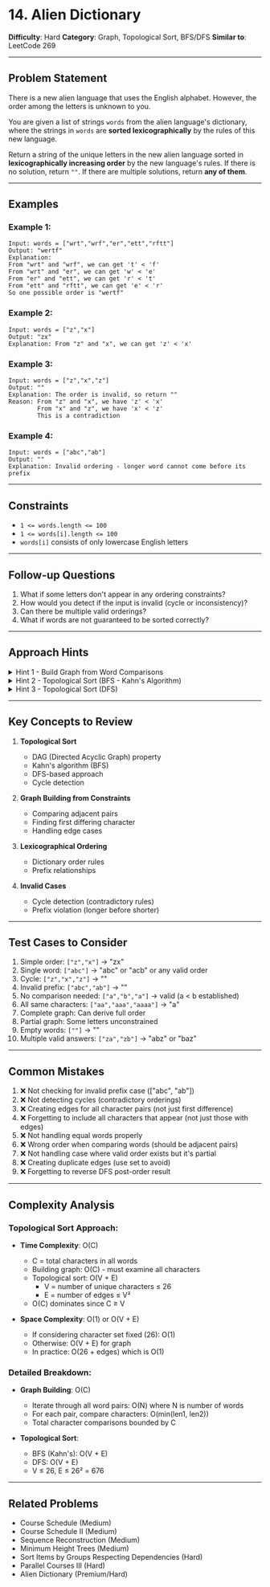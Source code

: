 # 14. Alien Dictionary

**Difficulty**: Hard
**Category**: Graph, Topological Sort, BFS/DFS
**Similar to**: LeetCode 269

---

## Problem Statement

There is a new alien language that uses the English alphabet. However, the order among the letters is unknown to you.

You are given a list of strings `words` from the alien language's dictionary, where the strings in `words` are **sorted lexicographically** by the rules of this new language.

Return a string of the unique letters in the new alien language sorted in **lexicographically increasing order** by the new language's rules. If there is no solution, return `""`. If there are multiple solutions, return **any of them**.

---

## Examples

### Example 1:
```
Input: words = ["wrt","wrf","er","ett","rftt"]
Output: "wertf"
Explanation:
From "wrt" and "wrf", we can get 't' < 'f'
From "wrt" and "er", we can get 'w' < 'e'
From "er" and "ett", we can get 'r' < 't'
From "ett" and "rftt", we can get 'e' < 'r'
So one possible order is "wertf"
```

### Example 2:
```
Input: words = ["z","x"]
Output: "zx"
Explanation: From "z" and "x", we can get 'z' < 'x'
```

### Example 3:
```
Input: words = ["z","x","z"]
Output: ""
Explanation: The order is invalid, so return ""
Reason: From "z" and "x", we have 'z' < 'x'
        From "x" and "z", we have 'x' < 'z'
        This is a contradiction
```

### Example 4:
```
Input: words = ["abc","ab"]
Output: ""
Explanation: Invalid ordering - longer word cannot come before its prefix
```

---

## Constraints

- `1 <= words.length <= 100`
- `1 <= words[i].length <= 100`
- `words[i]` consists of only lowercase English letters

---

## Follow-up Questions

1. What if some letters don't appear in any ordering constraints?
2. How would you detect if the input is invalid (cycle or inconsistency)?
3. Can there be multiple valid orderings?
4. What if words are not guaranteed to be sorted correctly?

---

## Approach Hints

<details>
<summary>Hint 1 - Build Graph from Word Comparisons</summary>

**Key Insight**: Compare adjacent words to determine character order.

**Graph Building**:
```
words = ["wrt", "wrf", "er", "ett", "rftt"]

Compare "wrt" vs "wrf":
  w=w, r=r, t≠f → edge: t → f

Compare "wrf" vs "er":
  w≠e → edge: w → e

Compare "er" vs "ett":
  e=e, r≠t → edge: r → t

Compare "ett" vs "rftt":
  e≠r → edge: e → r

Graph: w→e, e→r, r→t, t→f
```

**Important Edge Cases**:
1. If word1 is prefix of word2: valid (word1 < word2)
2. If word2 is prefix of word1: **INVALID** (["abc", "ab"])
3. If no difference found and lengths equal: no new info

Time: O(C) where C is total characters in all words
</details>

<details>
<summary>Hint 2 - Topological Sort (BFS - Kahn's Algorithm)</summary>

After building graph, find topological order:

**Algorithm**:
```python
def alienOrder(words):
    # Build graph and count in-degrees
    graph = {c: set() for word in words for c in word}
    in_degree = {c: 0 for c in graph}

    # Add edges
    for i in range(len(words) - 1):
        w1, w2 = words[i], words[i+1]
        min_len = min(len(w1), len(w2))

        # Check for invalid case
        if len(w1) > len(w2) and w1[:min_len] == w2[:min_len]:
            return ""

        # Find first different character
        for j in range(min_len):
            if w1[j] != w2[j]:
                if w2[j] not in graph[w1[j]]:
                    graph[w1[j]].add(w2[j])
                    in_degree[w2[j]] += 1
                break

    # BFS - Kahn's algorithm
    queue = deque([c for c in in_degree if in_degree[c] == 0])
    result = []

    while queue:
        char = queue.popleft()
        result.append(char)
        for neighbor in graph[char]:
            in_degree[neighbor] -= 1
            if in_degree[neighbor] == 0:
                queue.append(neighbor)

    # Check for cycle
    if len(result) != len(in_degree):
        return ""

    return "".join(result)
```

Time: O(C) for building graph + O(V+E) for topological sort
Space: O(V+E) for graph storage
</details>

<details>
<summary>Hint 3 - Topological Sort (DFS)</summary>

Alternative: DFS-based topological sort

**Algorithm**:
1. Build graph as before
2. Use DFS with three states: unvisited, visiting, visited
3. Detect cycles: if we visit a "visiting" node
4. Post-order DFS gives reverse topological order

```python
def alienOrder(words):
    graph = {c: [] for word in words for c in word}

    # Build graph (same as before)
    for i in range(len(words) - 1):
        w1, w2 = words[i], words[i+1]
        min_len = min(len(w1), len(w2))
        if len(w1) > len(w2) and w1[:min_len] == w2[:min_len]:
            return ""
        for j in range(min_len):
            if w1[j] != w2[j]:
                graph[w1[j]].append(w2[j])
                break

    # DFS
    VISITING, VISITED = 1, 2
    state = {}
    result = []

    def dfs(node):
        if node in state:
            return state[node] == VISITED
        state[node] = VISITING
        for neighbor in graph[node]:
            if not dfs(neighbor):
                return False
        state[node] = VISITED
        result.append(node)
        return True

    for char in graph:
        if not dfs(char):
            return ""

    return "".join(result[::-1])  # reverse post-order
```
</details>

---

## Key Concepts to Review

1. **Topological Sort**
   - DAG (Directed Acyclic Graph) property
   - Kahn's algorithm (BFS)
   - DFS-based approach
   - Cycle detection

2. **Graph Building from Constraints**
   - Comparing adjacent pairs
   - Finding first differing character
   - Handling edge cases

3. **Lexicographical Ordering**
   - Dictionary order rules
   - Prefix relationships

4. **Invalid Cases**
   - Cycle detection (contradictory rules)
   - Prefix violation (longer before shorter)

---

## Test Cases to Consider

1. Simple order: `["z","x"]` → "zx"
2. Single word: `["abc"]` → "abc" or "acb" or any valid order
3. Cycle: `["z","x","z"]` → ""
4. Invalid prefix: `["abc","ab"]` → ""
5. No comparison needed: `["a","b","a"]` → valid (a < b established)
6. All same characters: `["aa","aaa","aaaa"]` → "a"
7. Complete graph: Can derive full order
8. Partial graph: Some letters unconstrained
9. Empty words: `[""]` → ""
10. Multiple valid answers: `["za","zb"]` → "abz" or "baz"

---

## Common Mistakes

1. ❌ Not checking for invalid prefix case (["abc", "ab"])
2. ❌ Not detecting cycles (contradictory orderings)
3. ❌ Creating edges for all character pairs (not just first difference)
4. ❌ Forgetting to include all characters that appear (not just those with edges)
5. ❌ Not handling equal words properly
6. ❌ Wrong order when comparing words (should be adjacent pairs)
7. ❌ Not handling case where valid order exists but it's partial
8. ❌ Creating duplicate edges (use set to avoid)
9. ❌ Forgetting to reverse DFS post-order result

---

## Complexity Analysis

### Topological Sort Approach:
- **Time Complexity**: O(C)
  - C = total characters in all words
  - Building graph: O(C) - must examine all characters
  - Topological sort: O(V + E)
    - V = number of unique characters ≤ 26
    - E = number of edges ≤ V²
  - O(C) dominates since C ≥ V

- **Space Complexity**: O(1) or O(V + E)
  - If considering character set fixed (26): O(1)
  - Otherwise: O(V + E) for graph
  - In practice: O(26 + edges) which is O(1)

### Detailed Breakdown:
- **Graph Building**: O(C)
  - Iterate through all word pairs: O(N) where N is number of words
  - For each pair, compare characters: O(min(len1, len2))
  - Total character comparisons bounded by C

- **Topological Sort**:
  - BFS (Kahn's): O(V + E)
  - DFS: O(V + E)
  - V ≤ 26, E ≤ 26² = 676

---

## Related Problems

- Course Schedule (Medium)
- Course Schedule II (Medium)
- Sequence Reconstruction (Medium)
- Minimum Height Trees (Medium)
- Sort Items by Groups Respecting Dependencies (Hard)
- Parallel Courses III (Hard)
- Alien Dictionary (Premium/Hard)
